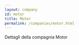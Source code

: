 ```yaml
---
layout: company
id: motor
title: Motor
permalink: /companies/motor.html
---
```


Dettagli della compagnia Motor